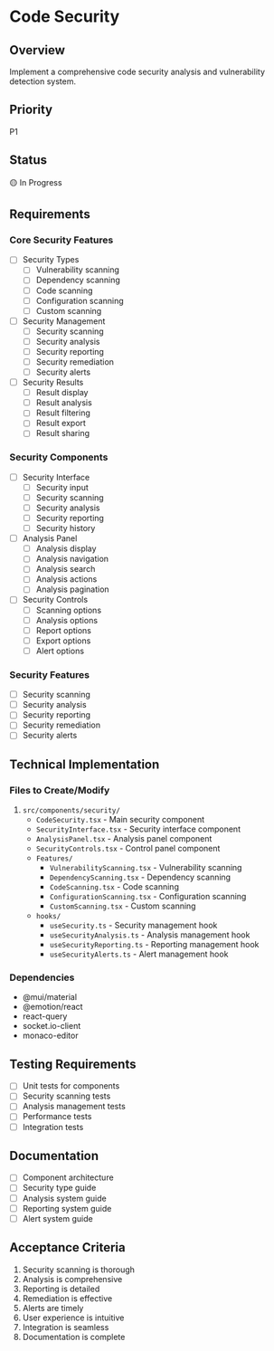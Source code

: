 # Code Security

## Overview
Implement a comprehensive code security analysis and vulnerability detection system.

## Priority
P1

## Status
🟡 In Progress

## Requirements

### Core Security Features
- [ ] Security Types
  - [ ] Vulnerability scanning
  - [ ] Dependency scanning
  - [ ] Code scanning
  - [ ] Configuration scanning
  - [ ] Custom scanning
- [ ] Security Management
  - [ ] Security scanning
  - [ ] Security analysis
  - [ ] Security reporting
  - [ ] Security remediation
  - [ ] Security alerts
- [ ] Security Results
  - [ ] Result display
  - [ ] Result analysis
  - [ ] Result filtering
  - [ ] Result export
  - [ ] Result sharing

### Security Components
- [ ] Security Interface
  - [ ] Security input
  - [ ] Security scanning
  - [ ] Security analysis
  - [ ] Security reporting
  - [ ] Security history
- [ ] Analysis Panel
  - [ ] Analysis display
  - [ ] Analysis navigation
  - [ ] Analysis search
  - [ ] Analysis actions
  - [ ] Analysis pagination
- [ ] Security Controls
  - [ ] Scanning options
  - [ ] Analysis options
  - [ ] Report options
  - [ ] Export options
  - [ ] Alert options

### Security Features
- [ ] Security scanning
- [ ] Security analysis
- [ ] Security reporting
- [ ] Security remediation
- [ ] Security alerts

## Technical Implementation

### Files to Create/Modify
1. `src/components/security/`
   - `CodeSecurity.tsx` - Main security component
   - `SecurityInterface.tsx` - Security interface component
   - `AnalysisPanel.tsx` - Analysis panel component
   - `SecurityControls.tsx` - Control panel component
   - `Features/`
     - `VulnerabilityScanning.tsx` - Vulnerability scanning
     - `DependencyScanning.tsx` - Dependency scanning
     - `CodeScanning.tsx` - Code scanning
     - `ConfigurationScanning.tsx` - Configuration scanning
     - `CustomScanning.tsx` - Custom scanning
   - `hooks/`
     - `useSecurity.ts` - Security management hook
     - `useSecurityAnalysis.ts` - Analysis management hook
     - `useSecurityReporting.ts` - Reporting management hook
     - `useSecurityAlerts.ts` - Alert management hook

### Dependencies
- @mui/material
- @emotion/react
- react-query
- socket.io-client
- monaco-editor

## Testing Requirements
- [ ] Unit tests for components
- [ ] Security scanning tests
- [ ] Analysis management tests
- [ ] Performance tests
- [ ] Integration tests

## Documentation
- [ ] Component architecture
- [ ] Security type guide
- [ ] Analysis system guide
- [ ] Reporting system guide
- [ ] Alert system guide

## Acceptance Criteria
1. Security scanning is thorough
2. Analysis is comprehensive
3. Reporting is detailed
4. Remediation is effective
5. Alerts are timely
6. User experience is intuitive
7. Integration is seamless
8. Documentation is complete 